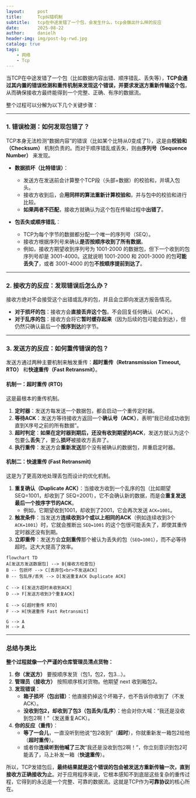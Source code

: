 ```yaml
---
layout:     post
title:      Tcp纠错机制
subtitle:   tcp在中途发错了一个包，会发生什么，tcp会做出什么样的反应
date:       2025-08-22
author:     danielh
header-img: img/post-bg-rwd.jpg
catalog: true
tags:
    - 网络
    - Tcp
---
```




当TCP在中途发错了一个包（比如数据内容出错、顺序错乱、丢失等），**TCP会通过其内置的错误检测和重传机制来发现这个错误，并要求发送方重新传输这个包**，从而确保接收方最终能得到一个完整、正确、有序的数据流。

整个过程可以分解为以下几个关键步骤：

---

### 1. 错误检测：如何发现包错了？

TCP本身无法检测“数据内容”的错误（比如某个比特从0变成了1），这是由**校验和（Checksum）** 机制负责的。而对于顺序错乱或丢失，则由**序列号（Sequence Number）** 来发现。

*   **数据损坏（比特错误）**：
    *   发送方在发送前会计算整个TCP段（头部+数据）的校验和，并填入包头。
    *   接收方收到后，会**用同样的算法重新计算校验和**，并与包中的校验和进行比较。
    *   **如果两者不匹配**，接收方就确认为这个包在传输过程中**出错了**。

*   **包丢失或顺序错乱**：
    *   TCP为每个字节的数据都分配一个唯一的序列号（SEQ）。
    *   接收方根据序列号来确认**是否按顺序收到了所有数据**。
    *   例如，接收方期望收到序列号为 1001-2000 的数据包，但下一个收到的包序列号却是 3001-4000。这就说明 1001-2000 和 2001-3000 的包**可能丢失了**，或者 3001-4000 的包**不按顺序提前到达了**。

---

### 2. 接收方的反应：发现错误后怎么办？

接收方绝对不会接受这个出错或乱序的包，并且会立即向发送方报告情况。

*   **对于损坏的包**：接收方会**直接丢弃这个包**，不会回复任何确认（ACK）。
*   **对于乱序的包**：接收方会将它**暂时缓存起来**（因为后续的包可能会到达），但仍然只确认最后一个**按序到达**的字节。

---

### 3. 发送方的反应：如何重传错误的包？

发送方通过两种主要机制来触发重传：**超时重传（Retransmission Timeout, RTO）** 和**快速重传（Fast Retransmit）**。

#### 机制一：超时重传 (RTO)

这是最根本的重传机制。
1.  **定时器**：发送方每发送一个数据包，都会启动一个重传定时器。
2.  **等待ACK**：发送方等待接收方返回一个**确认号（ACK）**，表明“我已经成功收到直到X序号之前的所有数据”。
3.  **超时判定**：**如果在定时器到期后，还没有收到期望的ACK**，发送方就认为这个包要么**丢失**了，要么**损坏**被接收方丢弃了。
4.  **执行重传**：发送方会**重新发送**那个没有被确认的数据包，并重启定时器。

#### 机制二：快速重传 (Fast Retransmit)

这是为了更高效地处理丢包而设计的优化机制。
1.  **重复确认（Duplicate ACK）**：当接收方收到一个乱序的包（比如期望 SEQ=1001，却收到了 SEQ=2001），它不会确认新的数据，而是会**重复发送最后一个按序字节的ACK**。
    *   例如，它期望收到1001，却收到了2001，它会再次发送 `ACK=1001`。
2.  **触发条件**：当发送方**连续收到3个或以上相同的ACK**（例如连续收到3个 `ACK=1001`）时，它就会推断出 `SEQ=1001` 的这个包很可能丢失了，即使其重传定时器还没有到期。
3.  **立即重传**：发送方会**立刻重传**那个被认为丢失的包（`SEQ=1001`），而不必等待超时。这大大提高了效率。

```mermaid
flowchart TD
A[发送方发送数据包] --> B{接收方检查包}
B -- 包损坏 --> C[丢弃包<br>不发送ACK]
B -- 包乱序/丢失 --> D[发送重复ACK Duplicate ACK]

C --> E[发送方超时未收到ACK]
D --> F[发送方收到3个重复ACK]

E --> G[超时重传 RTO]
F --> H[快速重传 Fast Retransmit]

G --> A
H --> A
```

---

### 总结与类比

**整个过程就像一个严谨的仓库管理员清点货物：**

1.  **你（发送方）** 要按顺序发货（包1，包2，包3...）。
2.  **管理员（接收方）** 按照顺序核对货物。他期望 next 收到箱包2。
3.  **发现错误**：
    *   **箱子损坏（包出错）**：他直接扔掉这个坏箱子，也不告诉你收到了（不发ACK）。
    *   **没收到包2，却收到了包3（包丢失/乱序）**：他会对你大喊：“我还是没收到包2啊！”（发送重复ACK）。
4.  **你的反应（重传）**：
    *   **等了一会儿**，一直没听到他说“包2收到”（**超时**），你就重新发一箱包2给他（**超时重传**）。
    *   或者你**连续听到他喊了三次**“我还是没收到包2啊！”，你立刻意识到包2可能丢了，马上补发一箱（**快速重传**）。

所以，TCP发错包后，**最终结果就是这个错误的包会被发送方重新传输一次，直到接收方正确接收为止**。对于应用程序来说，它根本感知不到底层这些复杂的重传过程，它得到的永远是一个完整、可靠的数据流。这就是TCP作为**可靠协议**的核心所在。
<!--stackedit_data:
eyJoaXN0b3J5IjpbLTE1MzI3ODQxMzEsODQ0MDA2MTY4LDE2MT
gxODAwNTJdfQ==
-->